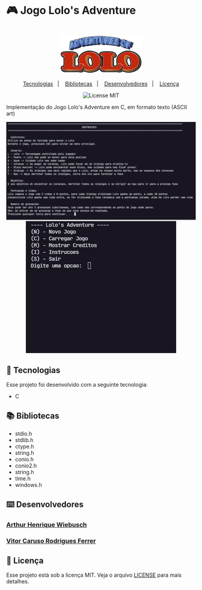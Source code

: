 # 🎮 Jogo Lolo's Adventure

<h1 align="center">
    <img src="./images/adventure_of_lolo_logo.png" height=100px; align="center" alt="Logo - Adventures of Lolo" title="Logo - Adventures of Lolo">
</h1>

<p align="center">
  <a href="#-tecnologias">Tecnologias</a>&nbsp;&nbsp;&nbsp;|&nbsp;&nbsp;&nbsp;
  <a href="#-bibliotecas">Bibliotecas</a>&nbsp;&nbsp;&nbsp;|&nbsp;&nbsp;&nbsp;
  <a href="#%EF%B8%8F-desenvolvedores">Desenvolvedores</a>&nbsp;&nbsp;&nbsp;|&nbsp;&nbsp;&nbsp;
  <a href="#-licença">Licença</a>
</p>

<p align="center">
  <img title="License MIT" alt="License MIT" src="https://img.shields.io/static/v1?label=license&message=MIT&color=49AA26&labelColor=000000">
</p>

Implementação do Jogo Lolo's Adventure em C, em formato texto (ASCII art)

<p align="center">
    <img src="./images/lolo_instrucoes.png" >
    <img src="./images/amostra_adventures_of_lolo.gif" >
</p>



## 🚀 Tecnologias

Esse projeto foi desenvolvido com a seguinte tecnologia:

- C

## 📚 Bibliotecas

- stdio.h
- stdlib.h
- ctype.h
- string.h
- conio.h
- conio2.h
- string.h
- time.h
- windows.h



## ⌨️ Desenvolvedores

### [Arthur Henrique Wiebusch](https://github.com/ArthurHW) 
### [Vitor Caruso Rodrigues Ferrer](https://github.com/CarusoVitor)

## 📝 Licença

Esse projeto está sob a licença MIT. Veja o arquivo [LICENSE](LICENSE.md) para mais detalhes.
